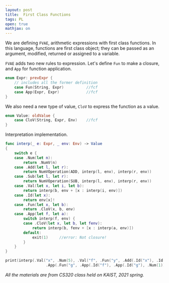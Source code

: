 ```yaml
---
layout: post
title:  First Class Functions
tags: PL
open: true
mathjax: on
---
```

We are defining `FVAE`, arithmetic expressions with first class functions. In this language, functions are first class object; they can be passed as an argument, modified, returned or assigned to a variable.

`FVAE` adds two new rules to expression. Let's define `Fun` to make a closure, and `App` for function application.
```swift
enum Expr: prevExpr {
    // includes all the former definition
    case Fun(String, Expr)          //fcf
    case App(Expr, Expr)            //fcf
}
```

We also need a new type of value, `CloV` to express the function as a value.

```swift
enum Value: oldValue {
    case CloV(String, Expr, Env)    //fcf
}
```

Interpretation implementation.
```swift
func interp(_ e: Expr, _ env: Env) -> Value
{
    switch e {
    case .Num(let n):
        return .NumV(n)
    case .Add(let l, let r):
        return NumVOperation(ADD, interp(l, env), interp(r, env))
    case .Sub(let l, let r):
        return NumVOperation(SUB, interp(l, env), interp(r, env))
    case .Val(let x, let i, let b):
        return interp(b, env + [x : interp(i, env)])
    case .Id(let x):
        return env[x]!
    case .Fun(let x, let b):
        return .CloV(x, b, env)
    case .App(let f, let a):
        switch interp(f, env) {
        case .CloV(let x, let b, let fenv):
            return interp(b, fenv + [x : interp(a, env)])
        default:
            exit(1)     //error: Not closure!
        }
    }
}

print(interp(.Val("x", .Num(5), .Val("f", .Fun("y", .Add(.Id("x"), .Id("y"))),
                  .App(.Fun("g", .App(.Id("f"), .App(.Id("g"), .Num(1)))),.Fun("x", .Id("x"))))),Env()))    //NumV(6)
```

*All the materials are from CS320 class held on KAIST, 2021 spring.*